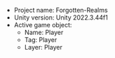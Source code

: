 <!-- UNITY CODE ASSIST INSTRUCTIONS START -->
- Project name: Forgotten-Realms
- Unity version: Unity 2022.3.44f1
- Active game object:
  - Name: Player
  - Tag: Player
  - Layer: Player
<!-- UNITY CODE ASSIST INSTRUCTIONS END -->